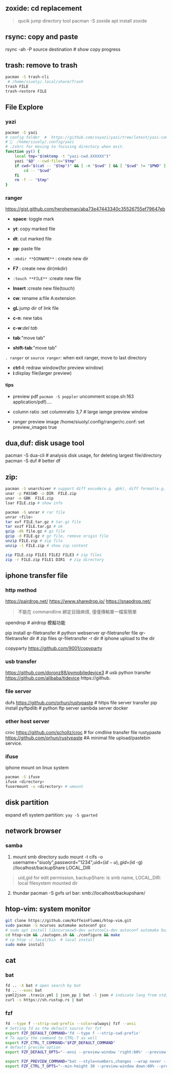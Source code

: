 ## zoxide: cd replacement
> qucik jump directory tool
pacman -S zoxide
apt install zoxide

## rsync: copy and paste
rsync -ah -P source destination # show copy progress

## trash: remove to trash
```sh
pacman -S trash-cli
 # /home/siuoly/.local/share/Trash
trash FILE
trash-restore FILE
```

## File Explore
### yazi
```sh
pacman -S yazi
# config folder  #  https://github.com/sxyazi/yazi/tree/latest/yazi-config/preset
#   /home/siuoly/.config/yazi
# .zshrc for moving to focusing directory when exit.
function yy() {
	local tmp="$(mktemp -t "yazi-cwd.XXXXXX")"
	yazi "$@" --cwd-file="$tmp"
	if cwd="$(cat -- "$tmp")" && [ -n "$cwd" ] && [ "$cwd" != "$PWD" ]; then
		cd -- "$cwd"
	fi
	rm -f -- "$tmp"
}
```

### ranger 
https://gist.github.com/heroheman/aba73e47443340c35526755ef79647eb

- **space**: toggle mark
- **yt**: copy marked file
- **dt**: cut marked file
- **pp**: paste file

- `:mkdir **DIRNAME**` : create new dir
- **F7**  : create new dir(mkdir)
- `:touch **FILE**` :create new file
- **Insert** :create new file(touch)
- **cw**: rename a:file A:extension
- **gL**:jump dir of link file

- **c-n**: new tabs
- **c-w**:*del tab*
- **tab**:"move tab"
- **shift-tab**:"move tab"

`. ranger` or `source ranger`: when exit ranger, move to last directory
- **ctrl-l**: redraw window(for preview window)
- **i**:display file(larger preview)

#### tips
- preview pdf
  `pacman -S poppler`
  uncomment scope.sh:163 application/pdf)....
- column ratio
  :set columnratio 3,7 # large iamge preview window

- ranger preview image
  /home/siuoly/.config/ranger/rc.conf: set preview_images true

## dua,duf: disk usage tool
pacman -S dua-cli # analysis disk usage, for deleting largest file/directory \
pacman -S duf # better df


## zip:
```sh
pacman -S unarchiver # support diff encode(e.g. gbk), diff format(e.g. zip,rar,tar,gz)
unar -p PASSWD -o DIR  FILE.zip 
unar -e GBK  FILE.zip 
lsar FILE.zip # show info

pacman -S unrar # rar file
unrar <file>
tar xvf FILE.tar.gz # tar.gz file
tar xvzf FILE.tar.gz # ok
gzip -dk file.gz # gz file
gzip -d FILE.gz # gz file, remove origin file
unzip FILE.zip # zip file
unzip -l FILE.zip # show zip content

zip FILE.zip FILE1 FILE2 FILE3 # zip files
zip -r FILE.zip FILE1 DIR1  # zip directory
```

## iphone transfer file
### http method
https://pairdrop.net/   https://www.sharedrop.io/ https://snapdrop.net/
> 不能在 commandline 綁定目錄麻煩, 僅僅傳輸單一檔案簡單

opendrop # airdrop 模擬功能

pip install qr-filetransfer # python webserver
qr-filetransfer file
qr-filetransfer dir # zip files
qr-filetransfer -r dir # iphone upload to the dir

copyparty https://github.com/9001/copyparty


### usb transfer
https://github.com/doronz88/pymobiledevice3 # usb python transfer
https://github.com/alibaba/tidevice https://github.

### file server
dufs https://github.com/orhun/rustypaste # https file server transfer
pip install pyftpdlib # python ftp server
sambda server docker

### other host server
croc https://github.com/schollz/croc  # for cmdline transfer file
rustypaste https://github.com/orhun/rustypaste #A minimal file upload/pastebin service.

### ifuse
iphone mount on linux system
```sh
pacman -S ifuse
ifuse <directory>
fusermount -u <directory> # umount
```
## disk partition
expand efi system partition: `yay -S gparted`

## network browser
### samba
1. mount smb directory
sudo mount -t cifs -o username="siuoly",password="1234",uid=$(id -u),gid=$(id -g) //localhost/backupShare LOCAL_DIR
> uid,gid for edit permission, backupShare: is smb name,  LOCAL_DIR: local filesystem mounted dir 

2. thundar
pacman -S gvfs 
url bar: smb://localhost/backupshare/

## htop-vim: system monitor
```sh
git clone https://github.com/KoffeinFlummi/htop-vim.git
sudo pacman -S ncurses automake autoconf gcc 
# sudo apt install libncursesw5-dev autotools-dev autoconf automake build-essential
cd htop-vim && ./autogen.sh && ./configure && make
# cp htop ~/.local/bin  # local install
sudo make install
```

## cat
### bat
```sh
fd .. -X bat # open search by bat
fd .. --exec bat
yaml2json .travis.yml | json_pp | bat -l json # indicate lang from stdin
curl -s https://sh.rustup.rs | bat
```
### fzf
```sh
fd --type f --strip-cwd-prefix --color=always| fzf --ansi
# Setting fd as the default source for fzf
export FZF_DEFAULT_COMMAND='fd --type f --strip-cwd-prefix'
# To apply the command to CTRL-T as well
export FZF_CTRL_T_COMMAND="$FZF_DEFAULT_COMMAND"
# default preview option
export FZF_DEFAULT_OPTS="--ansi --preview-window 'right:60%' --preview 'fzf-preview.sh {}'"

export FZF_PREVIEW_COMMAND="bat --style=numbers,changes --wrap never --color always {} || cat {} || tree -C {}"
export FZF_CTRL_T_OPTS="--min-height 30 --preview-window down:60% --preview-window noborder --preview '($FZF_PREVIEW_COMMAND) 2> /dev/null'"
```

